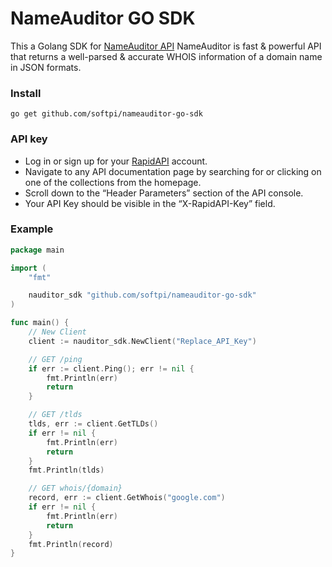 # NameAuditor GO SDK
This a Golang SDK for [NameAuditor API](https://docs.nameauditor.com)
NameAuditor is fast & powerful API that returns a well-parsed & accurate WHOIS information of a domain name in JSON formats.

### Install
```
go get github.com/softpi/nameauditor-go-sdk
```

### API key

* Log in or sign up for your [RapidAPI](https://rapidapi.com/marketplace) account.
* Navigate to any API documentation page by searching for or clicking on one of the collections from the homepage.
* Scroll down to the “Header Parameters” section of the API console.
* Your API Key should be visible in the “X-RapidAPI-Key” field.

### Example
```go
package main

import (
	"fmt"

	nauditor_sdk "github.com/softpi/nameauditor-go-sdk"
)

func main() {
    // New Client
	client := nauditor_sdk.NewClient("Replace_API_Key")

	// GET /ping
	if err := client.Ping(); err != nil {
		fmt.Println(err)
		return
	}

	// GET /tlds
	tlds, err := client.GetTLDs()
	if err != nil {
		fmt.Println(err)
		return
	}
	fmt.Println(tlds)

	// GET whois/{domain}
	record, err := client.GetWhois("google.com")
	if err != nil {
		fmt.Println(err)
		return
	}
	fmt.Println(record)
}
```